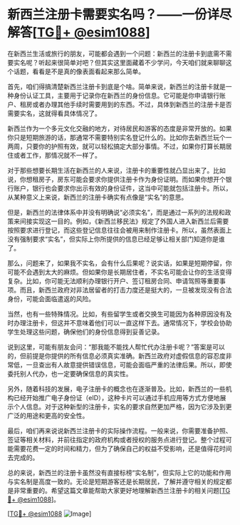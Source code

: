 # 新西兰注册卡需要实名吗？——一份详尽解答[[TG💪+ @esim1088](https://t.me/s/esim1088)]

在新西兰生活或旅行的朋友，可能都会遇到一个问题：新西兰的注册卡到底需不需要实名呢？听起来很简单对吧？但其实这里面藏着不少学问，今天咱们就来聊聊这个话题，看看是不是真的像表面看起来那么简单。

首先，咱们得搞清楚新西兰注册卡到底是个啥。简单来说，新西兰的注册卡就是一种身份认证工具，主要用于记录你在新西兰的身份信息。它可能是你申请银行账户、租房或者办理其他手续时需要用到的东西。不过，具体到新西兰的注册卡是否需要实名，这就得看具体情况了。

新西兰作为一个多元文化交融的地方，对待居民和游客的态度是非常开放的。如果你只是短期旅游的话，那通常不需要特别实名登记什么的。比如你去新西兰玩个一两周，只要你的护照有效，就可以轻松搞定大部分事情。不过，如果你打算长期居住或者工作，那情况就不一样了。

对于那些想要长期生活在新西兰的人来说，注册卡的重要性就凸显出来了。比如说，你想租房子，房东可能会要求你提供注册卡作为身份证明。而如果你想开个银行账户，银行也会要求你出示有效的身份证件，这当中可能就包括注册卡。所以，从某种意义上来说，新西兰的注册卡确实有点像是“实名”的意思。

但是，新西兰的法律体系中并没有明确说“必须实名”，而是通过一系列的法规和政策来间接实现这一目的。例如，《新西兰移民法》规定了外国人进入新西兰后需要按照要求进行登记，而这些登记信息往往会被用来制作注册卡。所以，虽然表面上没有强制要求“实名”，但实际上你所提供的信息已经足够让相关部门知道你是谁了。

那么，问题来了，如果我不实名，会有什么后果呢？说实话，如果是短期停留，你可能不会遇到太大的麻烦。但如果你是长期居住者，不实名可能会让你的生活变得复杂。比如，你可能无法顺利办理银行开户、签订租房合同、申请驾照等重要事项。而且，新西兰政府对非法居留者的打击力度还是挺大的，一旦被发现没有合法身份，可能会面临遣返的风险。

当然，也有一些特殊情况。比如，有些留学生或者交换生可能因为各种原因没有及时办理注册卡，但这并不意味着他们可以一直这样下去。通常情况下，学校会协助学生处理这些问题，确保他们的身份信息得到妥善记录。

说到这里，可能有朋友会问：“那我能不能找人帮忙代办注册卡呢？”答案是可以的，但前提是你提供的所有信息必须真实准确。新西兰政府对虚假信息的容忍度非常低，一旦查出有人故意提供错误信息，可能会面临严重的法律后果。所以，即使委托别人代办，也一定要确保信息的真实性。

另外，随着科技的发展，电子注册卡的概念也在逐渐普及。比如，新西兰的一些机构已经开始推广电子身份证（eID），这种卡片可以通过手机应用等方式方便地展示个人信息。对于这种新型的注册卡，实名的要求自然更加严格，因为它涉及到更广泛的用途和更高的安全性。

最后，咱们再来说说新西兰注册卡的实际操作流程。一般来说，你需要准备护照、签证等相关材料，并前往指定的政府机构或者授权的服务点进行登记。整个过程可能需要花费一定的时间和精力，但为了确保自己的权益不受影响，还是值得花时间去完成的。

总的来说，新西兰的注册卡虽然没有直接标榜“实名制”，但实际上它的功能和作用与实名制是高度一致的。无论是短期游客还是长期居民，了解并遵守相关的规定都是非常重要的。希望这篇文章能帮助大家更好地理解新西兰注册卡的相关问题[[TG💪+ @esim1088](https://t.me/s/esim1088)]。

[[TG💪+ @esim1088](https://t.me/s/esim1088) ![Image](https://i.postimg.cc/4NQfJmqS/Snipaste-2025-05-13-00-14-12.png)]